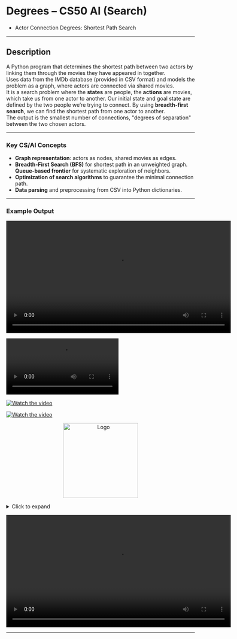 
# Degrees – CS50 AI (Search)
- Actor Connection Degrees: Shortest Path Search 

---

## Description  
A Python program that determines the shortest path between two actors by linking them through the movies they have appeared in together.  \
Uses data from the IMDb database (provided in CSV format) and models the problem as a graph, where actors are connected via shared movies. \
It is a search problem where the **states** are people, the **actions** are movies, which take us from one actor to another. Our initial state and goal state are defined by the two people we’re trying to connect. By using **breadth-first search**, we can find the shortest path from one actor to another. \
The output is the smallest number of connections, "degrees of separation" between the two chosen actors.


---

### **Key CS/AI Concepts**
- **Graph representation**: actors as nodes, shared movies as edges.  
- **Breadth-First Search (BFS)** for shortest path in an unweighted graph.  
**Queue-based frontier** for systematic exploration of neighbors.  
- **Optimization of search algorithms** to guarantee the minimal connection path.
- **Data parsing** and preprocessing from CSV into Python dictionaries.  


---

### **Example Output**

<video src="https://github.com/AI-Health-Master/Projects_CS50_Artificial_Intelligence/blob/main/images/Video_Demo/cs50ai_p0a_degrees.mp4" controls width="600"></video>

![Watch the video](https://github.com/AI-Health-Master/Projects_CS50_Artificial_Intelligence/raw/refs/heads/main/images/Video_Demo/cs50ai_p0a_degrees.mp4)

[![Watch the video](https://raw.githubusercontent.com/AI-Health-Master/Projects_CS50_Artificial_Intelligence/images/Certificat_CS50AI.png)](https://github.com/AI-Health-Master/Projects_CS50_Artificial_Intelligence/raw/refs/heads/main/images/Video_Demo/cs50ai_p0a_degrees.mp4)

[![Watch the video](https://github.com/AI-Health-Master/Projects_CS50_Artificial_Intelligence/tree/main/images/Certificat_CS50AI.png)](https://github.com/AI-Health-Master/Projects_CS50_Artificial_Intelligence/raw/refs/heads/main/images/Video_Demo/cs50ai_p0a_degrees.mp4)


<p align="center">
  <img src="assets/logo.png" width="200" alt="Logo">
</p>

<details>
  <summary>Click to expand</summary>
  <p>This text is hidden until clicked.</p>
</details>

<video src="assets/demo.mp4" controls width="600"></video>

---


